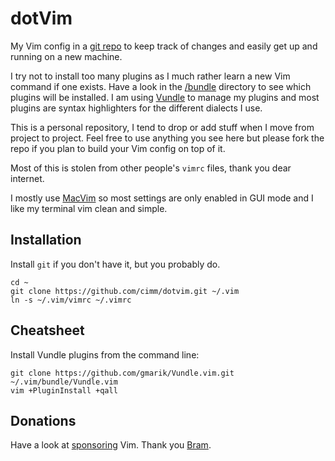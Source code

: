 # dotVim

My Vim config in a [git repo](https://github.com/cimm/dotvim) to keep track of changes and easily get up and running on a new machine.

I try not to install too many plugins as I much rather learn a new Vim command if one exists. Have a look in the [/bundle](https://github.com/cimm/dotvim/tree/master/bundle) directory to see which plugins will be installed. I am using [Vundle](https://github.com/gmarik/Vundle.vim) to manage my plugins and most plugins are syntax highlighters for the different dialects I use.

This is a personal repository, I tend to drop or add stuff when I move from project to project. Feel free to use anything you see here but please fork the repo if you plan to build your Vim config on top of it.

Most of this is stolen from other people's `vimrc` files, thank you dear internet.

I mostly use [MacVim](https://code.google.com/p/macvim/) so most settings are only enabled in GUI mode and I like my terminal vim clean and simple.

## Installation

Install `git` if you don't have it, but you probably do.

    cd ~
    git clone https://github.com/cimm/dotvim.git ~/.vim
    ln -s ~/.vim/vimrc ~/.vimrc

## Cheatsheet

Install Vundle plugins from the command line:

    git clone https://github.com/gmarik/Vundle.vim.git ~/.vim/bundle/Vundle.vim
    vim +PluginInstall +qall

## Donations

Have a look at [sponsoring](http://www.vim.org/sponsor) Vim. Thank you [Bram](https://en.wikipedia.org/wiki/Bram_Moolenaar).
